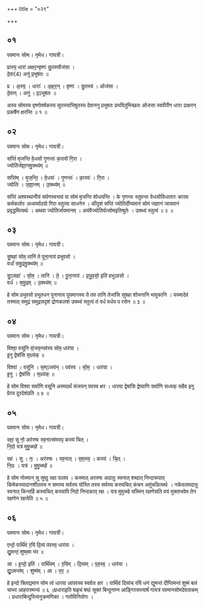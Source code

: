 +++
title = "०२९"

+++


## ०१
पवमानः सोमः। नृमेध। गायत्री।

प्रास्य॒ धारा॑ अक्षर॒न्वृष्णः॑ सु॒तस्यौज॑सा ।  
दे॒वा{4} अनु॑ प्र॒भूष॑तः ॥

प्र । अ॒स्य॒ । धाराः॑ । अ॒क्ष॒र॒न् । वृष्णः॑ । सु॒तस्य॑ । ओज॑सा ।  
दे॒वान् । अनु॑ । प्र॒ऽभूष॑तः ॥

अस्य सोमस्य वृष्णोवर्षकस्य सुतस्याभिषुतस्य देवाननु प्रभूषतः प्रभवितुमिच्छतः ओजसा स्ववीर्येण धाराः प्राक्षरन् प्रकर्षेण क्षरन्ति ॥ १ ॥

## ०२
पवमानः सोमः। नृमेध। गायत्री।

सप्तिं॑ मृजन्ति वे॒धसो॑ गृ॒णन्तः॑ का॒रवो॑ गि॒रा ।  
ज्योति॑र्जज्ञा॒नमु॒क्थ्य॑म् ॥

सप्ति॑म् । मृ॒ज॒न्ति॒ । वे॒धसः॑ । गृ॒णन्तः॑ । का॒रवः॑ । गि॒रा ।  
ज्योतिः॑ । ज॒ज्ञा॒नम् । उ॒क्थ्य॑म् ॥

सप्तिं अश्वस्थानीयं सर्पणस्वभावं वा सोमं मृजन्ति शोधयन्ति । के गृणन्तः स्तुवन्तः वेधसोविधातारः कारवः कर्मकर्तारः अध्वर्य्वादयो गिरा स्तुत्या साधनेन । कीदृशं सप्तिं ज्योतिर्दीप्यमानं सोमं जज्ञानं जायमानं प्रवृद्धमित्यर्थः । अथवा ज्योतिर्जायमानम् । अयंवैज्योतिर्यत्सोमइतिश्रुतेः । उक्थ्यं स्तुत्यं ॥ २ ॥

## ०३
पवमानः सोमः। नृमेध। गायत्री।

सु॒षहा॑ सोम॒ तानि॑ ते पुना॒नाय॑ प्रभूवसो ।  
वर्धा॑ समु॒द्रमु॒क्थ्य॑म् ॥

सु॒ऽसहा॑ । सो॒म॒ । तानि॑ । ते॒ । पु॒ना॒नाय॑ । प्र॒भु॒व॒सो॒ इति॑ प्रभुऽवसो ।  
वर्ध॑ । स॒मु॒द्रम् । उ॒क्थ्य॑म् ॥

हे सोम प्रभुवसो प्रभूतधन पुनानाय पूयमानस्य ते तव तानि तेजांसि सुषहा शोभनानि भावुकानि । यस्मादेवं तस्मात् समुद्रं समुद्रसदृशं द्रोणकलशं उक्थ्यं स्तुत्यं तं वर्ध वर्धय प रसेन ॥ ३ ॥

## ०४
पवमानः सोमः। नृमेध। गायत्री।

विश्वा॒ वसू॑नि सं॒जय॒न्पव॑स्व सोम॒ धार॑या ।  
इ॒नु द्वेषां॑सि स॒ध्र्य॑क् ॥

विश्वा॑ । वसू॑नि । स॒म्ऽजय॑न् । पव॑स्व । सो॒म॒ । धार॑या ।  
इ॒नु । द्वेषां॑सि । स॒ध्र्य॑क् ॥

हे सोम विश्वा सर्वाणि वसूनि अस्मदर्थं संजयन् पवस्व क्षर । धारया द्वेषांसि द्वेष्याणि सर्वाणि सध्यक् सहैव इनु प्रेरय दूरदेशंप्रति ॥ ४ ॥

## ०५
पवमानः सोमः। नृमेध। गायत्री।

रक्षा॒ सु नो॒ अर॑रुषः स्व॒नात्स॑मस्य॒ कस्य॑ चित् ।  
नि॒दो यत्र॑ मुमु॒च्महे॑ ॥

रक्ष॑ । सु । नः॒ । अर॑रुषः । स्व॒नात् । स॒म॒स्य॒ । कस्य॑ । चि॒त् ।  
नि॒दः । यत्र॑ । मु॒मु॒च्महे॑ ॥

हे सोम नोस्मान् सु सुष्ठु रक्षा पालय । कस्मात् अररुषः अदातुः स्वनात् शब्दात् निन्दारूपात् किमेकस्यादानशीलस्य न समस्य सर्वस्य योस्ति तस्य सर्वस्य कस्यचित् कंचन अमुंचन्नित्यर्थः । नकेवलमदातुः स्वनात् किन्तर्हि कस्यचित् कस्यापि निदो निन्दकात् रक्ष । यत्र मुमुच्म्हे यस्मिन् रक्षणेसति वयं मुक्ताभवेम तेन रक्षणेन रक्षयेति ॥ ५ ॥

## ०६
पवमानः सोमः। नृमेध। गायत्री।

एन्दो॒ पार्थि॑वं र॒यिं दि॒व्यं प॑वस्व॒ धार॑या ।  
द्यु॒मन्तं॒ शुष्म॒मा भ॑र ॥

आ । इ॒न्दो॒ इति॑ । पार्थि॑वम् । र॒यिम् । दि॒व्यम् । प॒व॒स्व॒ । धार॑या ।  
द्यु॒ऽमन्त॑म् । शुष्म॑म् । आ । भ॒र॒ ॥

हे इन्दो क्लिद्यमान सोम त्वं धारया आपवस्व स्वर्वतः क्षर । पार्थिवं दिव्यंच रयिं धनं द्युमन्तं दीप्तिमन्तं शुष्मं बलं चाभर आहरास्मभ्यं ॥ ६ ॥प्रधाराइति षळृचं षष्ठं सूक्तं बिन्दुनाम्न आङ्गिरसस्यार्षं गायत्रं पवमानसोमदेवताकम् । प्रधाराबिन्दुरित्यनुक्रमणिका । गतोविनियोगः ।